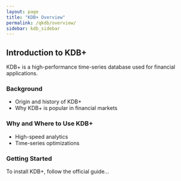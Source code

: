```yaml
---
layout: page
title: "KDB+ Overview"
permalink: /qkdb/overview/
sidebar: kdb_sidebar
---
```


## Introduction to KDB+

KDB+ is a high-performance time-series database used for financial applications.

### Background
- Origin and history of KDB+
- Why KDB+ is popular in financial markets

### Why and Where to Use KDB+
- High-speed analytics
- Time-series optimizations

### Getting Started
To install KDB+, follow the official guide...

